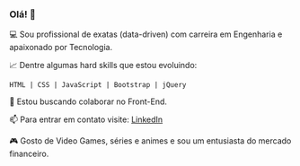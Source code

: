 ### Olá! 👋

💻 Sou profissional de exatas (data-driven) com carreira em Engenharia e apaixonado por Tecnologia.

📈 Dentre algumas hard skills que estou evoluindo:

    HTML | CSS | JavaScript | Bootstrap | jQuery


👯 Estou buscando colaborar no Front-End.

📫 Para entrar em contato visite: [LinkedIn](https://www.linkedin.com/in/bruno-oliveira1608/)

🎮 Gosto de Video Games, séries e animes e sou um entusiasta do mercado financeiro.
